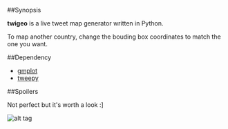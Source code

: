 
##Synopsis

**twigeo** is a live tweet map generator written in Python.

To map another country, change the bouding box coordinates to match the one you want.

##Dependency

* [gmplot](https://github.com/vgm64/gmplot)
* [tweepy](https://github.com/tweepy/tweepy)

##Spoilers

Not perfect but it's worth a look :]

![alt tag](https://pool.sybiload.com/git/twigeo/twigeo.jpg)
